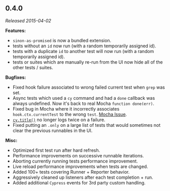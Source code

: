 ## 0.4.0

_Released 2015-04-02_

**Features:**

- `sinon-as-promised` is now a bundled extension.
- tests without an `id` now run (with a random temporarily assigned id).
- tests with a duplicate `id` to another test will now run (with a random
  temporarily assigned id).
- tests or suites which are manually re-run from the UI now hide all of the
  other tests / suites.

**Bugfixes:**

- Fixed hook failure associated to wrong failed current test when `grep` was
  set.
- Async tests which used a `cy` command and had a `done` callback was always
  undefined. Now it's back to real Mocha `function done(err)`.
- Fixed bug in Mocha where it incorrectly associates `hook.ctx.currentTest` to
  the wrong `test`. [Mocha Issue](https://github.com/mochajs/mocha/issues/1638).
- [`cy.title()`](/api/commands/title) no longer logs twice on a failure.
- Fixed putting an `.only` on a large list of tests that would sometimes not
  clear the previous runnables in the UI.

**Misc:**

- Optimized first test run after hard refresh.
- Performance improvements on successive runnable iterations.
- Aborting currently running tests performance improvement.
- Live reload performance improvements when tests are changed.
- Added 100+ tests covering Runner + Reporter behavior.
- Aggressively cleaned up listeners after each test completion + run.
- Added additional `Cypress` events for 3rd party custom handling.
